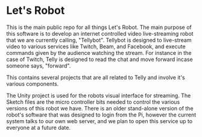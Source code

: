 Let's Robot 
=======

This is the main public repo for all things Let's Robot. 
The main purpose of this software is to develop an internet controlled video live-streaming robot that we are currently calling, "Tellybot". Tellybot is designed to live-stream video to various services like Twitch, Beam, and Facebook, and execute commands given by the audience watching the stream. For instance in the case of Twitch, Telly is designed to read the chat and move forward incase someone says, "forward". 

This contains several projects that are all related to Telly and involve it's various components. 

The Unity project is used for the robots visual interface for streaming.
The Sketch files are the micro controller bits needed to control the various versions of this robot we have.
There is an older stand-alone version of the robot's software that was designed to login from the Pi, however the current system talks to our own web server, and we plan to open this service up to everyone at a future date. 
